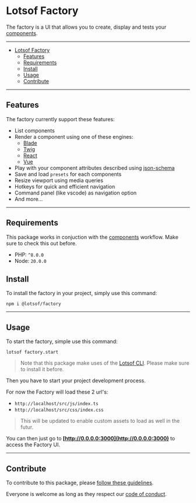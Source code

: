 # Lotsof Factory

The factory is a UI that allows you to create, display and tests your [components](https://github.com/lotsofdev/monorepo/tree/master/packages/components).

---

- [Lotsof Factory](#lotsof-factory)
  - [Features](#features)
  - [Requirements](#requirements)
  - [Install](#install)
  - [Usage](#usage)
  - [Contribute](#contribute)

---

## Features

The factory currently support these features:

- List components
- Render a component using one of these engines:
  - [Blade](https://laravel.com/docs/11.x/blade)
  - [Twig](https://twig.symfony.com/)
  - [React](https://react.dev/)
  - [Vue](https://vuejs.org/)
- Play with your component attributes described using [json-schema](https://json-schema.org/)
- Save and load `presets` for each components
- Resize viewport using media queries
- Hotkeys for quick and efficient navigation
- Command panel (like vscode) as navigation option
- And more...

---

## Requirements

This package works in conjuction with the [components](https://github.com/lotsofdev/monorepo/tree/master/packages/components) workflow. Make sure to check this out before.

- PHP: `^8.0.0`
- Node: `20.0.0`

## Install

To install the factory in your project, simply use this command:

```shell
npm i @lotsof/factory
```

---

## Usage

To start the factory, simple use this command:

```shell
lotsof factory.start
```

> Note that this package make uses of the [Lotsof CLI](https://github.com/lotsofdev/monorepo/tree/master/packages/cli). Please make sure to install it before.

Then you have to start your project development process.

For now the Factory will load these 2 url's:

- `http://localhost/src/js/index.ts`
- `http://localhost/src/css/index.css`

> This will be updated to enable custom assets to load as well in the futur.

You can then just go to **[http://0.0.0.0:3000](http://0.0.0.0:3000)** to access the Factory UI.

---

## Contribute

To contribute to this package, please [follow these guidelines](https://github.com/lotsofdev/monorepo/blob/master/CONTRIBUTE.md).

Everyone is welcome as long as they respect our [code of conduct](https://github.com/lotsofdev/monorepo/blob/master/CODEOFCONDUCT.md).
